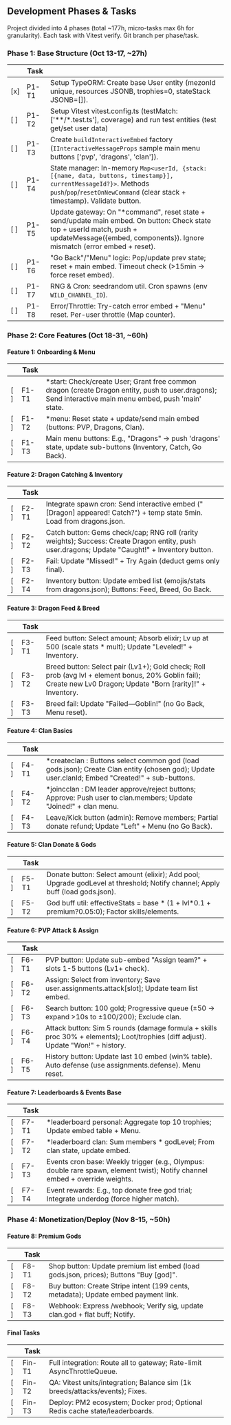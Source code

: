 ## Development Phases & Tasks
Project divided into 4 phases (total ~177h, micro-tasks max 6h for granularity). Each task with Vitest verify. Git branch per phase/task.

### Phase 1: Base Structure (Oct 13-17, ~27h)
|     | Task  |                                                                                                                                                                                                   |
| --- | ----- | ------------------------------------------------------------------------------------------------------------------------------------------------------------------------------------------------- |
| [x] | P1-T1 | Setup TypeORM: Create base User entity (mezonId unique, resources JSONB, trophies=0, stateStack JSONB=[]).                                                                                        |
| [ ] | P1-T2 | Setup Vitest vitest.config.ts (testMatch: ['**/*.test.ts'], coverage) and run test entities (test get/set user data)                                                                              |
| [ ] | P1-T3 | Create `buildInteractiveEmbed` factory (`IInteractiveMessageProps` sample main menu buttons ['pvp', 'dragons', 'clan']).                                                                          |
| [ ] | P1-T4 | State manager: In-memory `Map<userId, {stack: [{name, data, buttons, timestamp}], currentMessageId?}>`. Methods `push`/`pop`/`resetOnNewCommand` (clear stack + timestamp). Validate button.      |
| [ ] | P1-T5 | Update gateway: On "*command", reset state + send/update main embed. On button: Check state top + userId match, push + updateMessage({embed, components}). Ignore mismatch (error embed + reset). |
| [ ] | P1-T6 | "Go Back"/"Menu" logic: Pop/update prev state; reset + main embed. Timeout check (>15min → force reset embed).                                                                                    |
| [ ] | P1-T7 | RNG & Cron: seedrandom util. Cron spawns (env `WILD_CHANNEL_ID`).                                                                                                                                 |
| [ ] | P1-T8 | Error/Throttle: Try-catch error embed + "Menu" reset. Per-user throttle (Map counter).                                                                                                            |

### Phase 2: Core Features (Oct 18-31, ~60h)
#### Feature 1: Onboarding & Menu
|     | Task  |                                                                                                                                                        |
| --- | ----- | ------------------------------------------------------------------------------------------------------------------------------------------------------ |
| [ ] | F1-T1 | *start: Check/create User; Grant free common dragon (create Dragon entity, push to user.dragons); Send interactive main menu embed, push 'main' state. |
| [ ] | F1-T2 | *menu: Reset state + update/send main embed (buttons: PVP, Dragons, Clan).                                                                             |
| [ ] | F1-T3 | Main menu buttons: E.g., "Dragons" → push 'dragons' state, update sub-buttons (Inventory, Catch, Go Back).                                             |
#### Feature 2: Dragon Catching & Inventory
|     | Task  |                                                                                                                                                 |
| --- | ----- | ----------------------------------------------------------------------------------------------------------------------------------------------- |
| [ ] | F2-T1 | Integrate spawn cron: Send interactive embed ("[Dragon] appeared! Catch?") + temp state 5min. Load from dragons.json.                           |
| [ ] | F2-T2 | Catch button: Gems check/cap; RNG roll (rarity weights); Success: Create Dragon entity, push user.dragons; Update "Caught!" + Inventory button. |
| [ ] | F2-T3 | Fail: Update "Missed!" + Try Again (deduct gems only final).                                                                                    |
| [ ] | F2-T4 | Inventory button: Update embed list (emojis/stats from dragons.json); Buttons: Feed, Breed, Go Back.                                            |
#### Feature 3: Dragon Feed & Breed
|     | Task  |                                                                                                                                                                 |
| --- | ----- | --------------------------------------------------------------------------------------------------------------------------------------------------------------- |
| [ ] | F3-T1 | Feed button: Select amount; Absorb elixir; Lv up at 500 (scale stats * mult); Update "Leveled!" + Inventory.                                                    |
| [ ] | F3-T2 | Breed button: Select pair (Lv1+); Gold check; Roll prob (avg lvl + element bonus, 20% Goblin fail); Create new Lv0 Dragon; Update "Born [rarity]!" + Inventory. |
| [ ] | F3-T3 | Breed fail: Update "Failed—Goblin!" (no Go Back, Menu reset).                                                                                                   |
#### Feature 4: Clan Basics
|     | Task  |                                                                                                                                                      |
| --- | ----- | ---------------------------------------------------------------------------------------------------------------------------------------------------- |
| [ ] | F4-T1 | *createclan <name>: Buttons select common god (load gods.json); Create Clan entity (chosen god); Update user.clanId; Embed "Created!" + sub-buttons. |
| [ ] | F4-T2 | *joincclan <id>: DM leader approve/reject buttons; Approve: Push user to clan.members; Update "Joined!" + clan menu.                                 |
| [ ] | F4-T3 | Leave/Kick button (admin): Remove members; Partial donate refund; Update "Left" + Menu (no Go Back).                                                 |

#### Feature 5: Clan Donate & Gods
|     | Task  |                                                                                                                              |
| --- | ----- | ---------------------------------------------------------------------------------------------------------------------------- |
| [ ] | F5-T1 | Donate button: Select amount (elixir); Add pool; Upgrade godLevel at threshold; Notify channel; Apply buff (load gods.json). |
| [ ] | F5-T2 | God buff util: effectiveStats = base * (1 + lvl*0.1 + premium?0.05:0); Factor skills/elements.                               |
#### Feature 6: PVP Attack & Assign
|     | Task  |                                                                                                                                  |
| --- | ----- | -------------------------------------------------------------------------------------------------------------------------------- |
| [ ] | F6-T1 | PVP button: Update sub-embed "Assign team?" + slots 1-5 buttons (Lv1+ check).                                                    |
| [ ] | F6-T2 | Assign: Select from inventory; Save user.assignments.attack[slot]; Update team list embed.                                       |
| [ ] | F6-T3 | Search button: 100 gold; Progressive queue (±50 → expand >10s to ±100/200); Exclude clan.                                        |
| [ ] | F6-T4 | Attack button: Sim 5 rounds (damage formula + skills proc 30% + elements); Loot/trophies (diff adjust). Update "Won!" + history. |
| [ ] | F6-T5 | History button: Update last 10 embed (win% table). Auto defense (use assignments.defense). Menu reset.                           |
#### Feature 7: Leaderboards & Events Base
|     | Task  |                                                                                                                              |
| --- | ----- | ---------------------------------------------------------------------------------------------------------------------------- |
| [ ] | F7-T1 | *leaderboard personal: Aggregate top 10 trophies; Update embed table + Menu.                                                 |
| [ ] | F7-T2 | *leaderboard clan: Sum members * godLevel; From clan state, update embed.                                                    |
| [ ] | F7-T3 | Events cron base: Weekly trigger (e.g., Olympus: double rare spawn, element twist); Notify channel embed + override weights. |
| [ ] | F7-T4 | Event rewards: E.g., top donate free god trial; Integrate underdog (force higher match).                                     |
### Phase 4: Monetization/Deploy (Nov 8-15, ~50h)
#### Feature 8: Premium Gods
|     | Task  |                                                                                       |
| --- | ----- | ------------------------------------------------------------------------------------- |
| [ ] | F8-T1 | Shop button: Update premium list embed (load gods.json, prices); Buttons "Buy [god]". |
| [ ] | F8-T2 | Buy button: Create Stripe intent (199 cents, metadata); Update embed payment link.    |
| [ ] | F8-T3 | Webhook: Express /webhook; Verify sig, update clan.god + flat buff; Notify.           |

#### Final Tasks
|     | Task   |                                                                              |
| --- | ------ | ---------------------------------------------------------------------------- |
| [ ] | Fin-T1 | Full integration: Route all to gateway; Rate-limit AsyncThrottleQueue.       |
| [ ] | Fin-T2 | QA: Vitest units/integration; Balance sim (1k breeds/attacks/events); Fixes. |
| [ ] | Fin-T3 | Deploy: PM2 ecosystem; Docker prod; Optional Redis cache state/leaderboards. |

